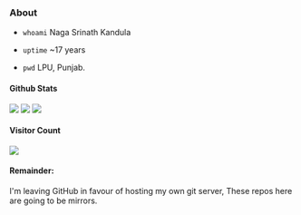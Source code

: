### About
- `whoami`  Naga Srinath Kandula

- `uptime`  ~17 years 

- `pwd`	LPU, Punjab.

#### Github Stats
![](http://github-profile-summary-cards.vercel.app/api/cards/profile-details?username=knsrinath&theme=github_dark)
![](http://github-profile-summary-cards.vercel.app/api/cards/repos-per-language?username=knsrinath&theme=github_dark) ![](http://github-profile-summary-cards.vercel.app/api/cards/stats?username=knsrinath&theme=github_dark)

#### Visitor Count
![](https://profile-counter.glitch.me/knsrinath/count.svg)

#### Remainder:
I'm leaving GitHub in favour of hosting my own git server, These repos here are going to be mirrors. 
